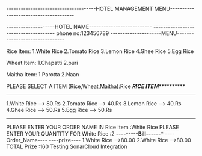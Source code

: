 -------------------------------------HOTEL MANAGEMENT MENU--------------------------------------



--------------------HOTEL NAME--------------------------
------------------------------------- phone no:123456789
---------------------MENU-------------------------------


Rice Item:
1.White Rice
2.Tomato Rice 
3.Lemon Rice 
4.Ghee Rice
5.Egg Rice


Wheat Item:
1.Chapatti
2.puri   


Maitha Item:
1.Parotta
2.Naan   



PLEASE SELECT A ITEM (Rice,Wheat,Maitha):Rice 
***********RICE ITEM*********************
*****************************************

1.White Rice    -->     80.Rs
2.Tomato Rice   -->     40.Rs
3.Lemon Rice    -->     40.Rs
4.Ghee Rice     -->     50.Rs
5.Egg Rice      -->     50.Rs

----------------------------------------
PLEASE ENTER YOUR ORDER NAME IN Rice Item :White Rice
PLEASE ENTER YOUR QUANTITY FOR White Rice :2
******---------Bill------*******
----Order_Name----      ----prize----
1.White Rice           -->80.00
2.White Rice           -->80.00
 TOTAL Prize :160
Testing SonarCloud Integration
